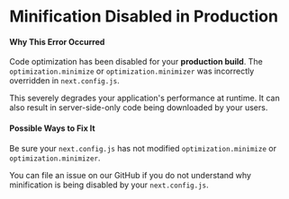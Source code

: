 # Minification Disabled in Production

#### Why This Error Occurred

Code optimization has been disabled for your **production build**.
The `optimization.minimize` or `optimization.minimizer` was incorrectly overridden in `next.config.js`.

This severely degrades your application's performance at runtime. It can also result in server-side-only code being downloaded by your users.

#### Possible Ways to Fix It

Be sure your `next.config.js` has not modified `optimization.minimize` or `optimization.minimizer`.

You can file an issue on our GitHub if you do not understand why minification is being disabled by your `next.config.js`.

